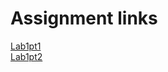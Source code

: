 <!DOCTYPE html>
<html lang="en">
<head>
    <meta charset="UTF-8">
    <meta name="viewport" content="width=device-width, initial-scale=1.0">
    <title>Welcome to my home page</title>

<H1>Assignment links </H1>

<a href="https://dandre100.github.io/lab1/part1/">Lab1pt1</a><br>
<a href="https://dandre100.github.io/lab1/part2/">Lab1pt2</a>

</head>
</html>
